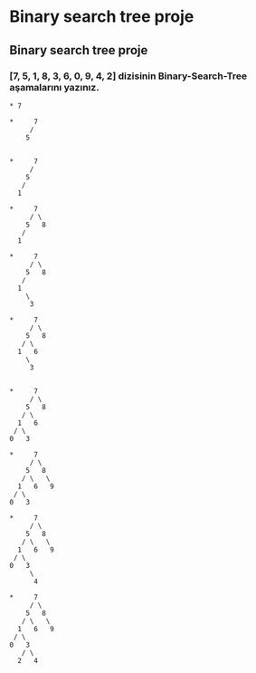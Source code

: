 # Binary search tree proje
## Binary search tree proje
### [7, 5, 1, 8, 3, 6, 0, 9, 4, 2] dizisinin Binary-Search-Tree aşamalarını yazınız.
```
* 7

*     7           
     /
    5


*     7           
     /
    5
   /
  1

*     7          
     / \
    5   8
   /
  1

*     7           
     / \
    5   8
   / 
  1
    \
     3

*     7
     / \
    5   8
   / \ 
  1   6
    \
     3


*     7
     / \
    5   8
   / \ 
  1   6
 / \
0   3

*     7
     / \
    5   8
   / \   \
  1   6   9
 / \
0   3

*     7
     / \
    5   8
   / \   \
  1   6   9
 / \
0   3
     \
      4

*     7
     / \
    5   8
   / \   \
  1   6   9
 / \
0   3
   / \
  2   4
```